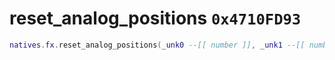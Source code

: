 # reset_analog_positions `0x4710FD93`

```lua
natives.fx.reset_analog_positions(_unk0 --[[ number ]], _unk1 --[[ number ]])
```